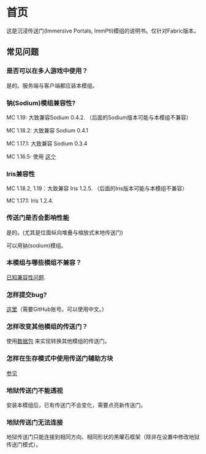 # 首页

这是沉浸传送门(Immersive Portals, ImmPtl)模组的说明书。仅针对Fabric版本。

## 常见问题

### 是否可以在多人游戏中使用？

是的。服务端与客户端都应装本模组。

### 钠(Sodium)模组兼容性?

MC 1.19: 大致兼容Sodium 0.4.2. （后面的Sodium版本可能与本模组不兼容）

MC 1.18.2: 大致兼容 Sodium 0.4.1

MC 1.17.1: 大致兼容 Sodium 0.3.4

MC 1.16.5: 使用 [这个](https://github.com/qouteall/sodium-fabric/releases)

### Iris兼容性

MC 1.18.2, 1.19：大致兼容 Iris 1.2.5. （后面的Iris版本可能与本模组不兼容）

MC 1.17.1: Iris 1.2.4.

### 传送门是否会影响性能

是的。(尤其是位面纵向堆叠与缩放式末地传送门)

可以用钠(sodium)模组。

### 本模组与哪些模组不兼容？

[已知兼容性问题](https://github.com/qouteall/ImmersivePortalsMod/issues?q=is%3Aissue+is%3Aopen+label%3A%22Mod+Compatibility%22).

### 怎样提交bug?

[这里](https://github.com/qouteall/ImmersivePortalsMod/issues)（需要GitHub账号。可以使用中文。）

### 怎样改变其他模组的传送门？

使用[数据包](./Datapack-Based-Custom-Portal-Generation#convert_vanilla_nether_portaljson-convent-vanilla-nether-portals-into-see-through-portals-if-the-shapes-are-compatible) 来实现转换其他模组的传送门。

### 怎样在生存模式中使用传送门辅助方块

[参见](./Portal-Customization#how-to-use-similar-functionality-in-survival-mode)

### 地狱传送门不能透视

安装本模组后，已有传送门不会变化，需要点亮新传送门。

### 地狱传送门无法连接

地狱传送门只能连接到相同方向、相同形状的黑曜石框架（除非在设置中修改地狱传送门模式）。

